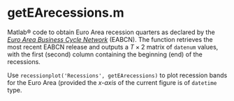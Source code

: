 # getEArecessions.m
Matlab&reg; code to obtain Euro Area recession quarters as declared by the [_Euro Area Business Cycle Network_](https://eabcn.org/) (EABCN). 
The function retrieves the most recent EABCN release and outputs a $T\times2$ matrix of `datenum` values, with the first (second) column containing the beginning (end) of the recessions.

Use `recessionplot('Recessions', getEArecessions)` to plot recession bands for the Euro Area (provided the _x-axis_ of the current figure is of `datetime` type.
